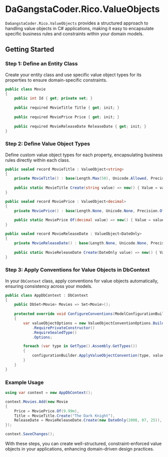 # DaGangstaCoder.Rico.ValueObjects

`DaGangstaCoder.Rico.ValueObjects` provides a structured approach to handling value objects in C# applications, making it easy to encapsulate specific business rules and constraints within your domain models.

## Getting Started

### Step 1: Define an Entity Class

Create your entity class and use specific value object types for its properties to ensure domain-specific constraints.

```csharp
public class Movie
{
    public int Id { get; private set; }
    
    public required MovieTitle Title { get; init; }
    
    public required MoviePrice Price { get; init; }
    
    public required MovieReleaseDate ReleaseDate { get; init; }
}
```

### Step 2: Define Value Object Types

Define custom value object types for each property, encapsulating business rules directly within each class.

```csharp
public sealed record MovieTitle : ValueObject<string>
{
    private MovieTitle() : base(Length.Max(50), Unicode.Allowed, Precision.None) { }
    
    public static MovieTitle Create(string value) => new() { Value = value };
}
```

```csharp
public sealed record MoviePrice : ValueObject<decimal>
{
    private MoviePrice() : base(Length.None, Unicode.None, Precision.Of(14, 2)) { }
    
    public static MoviePrice Of(decimal value) => new() { Value = value };
}
```

```csharp
public sealed record MovieReleaseDate : ValueObject<DateOnly>
{
    private MovieReleaseDate() : base(Length.None, Unicode.None, Precision.None) { }
    
    public static MovieReleaseDate Create(DateOnly value) => new() { Value = value };
}
```

### Step 3: Apply Conventions for Value Objects in DbContext

In your `DbContext` class, apply conventions for value objects automatically, ensuring consistency across your models.

```csharp
public class AppDbContext : DbContext
{
    public DbSet<Movie> Movies => Set<Movie>();
    
    protected override void ConfigureConventions(ModelConfigurationBuilder configurationBuilder)
    {
        var valueObjectOptions = new ValueObjectConventionOptions.Builder()
            .RequirePrivateConstructor()
            .RequireSealedType()
            .Options;

        foreach (var type in GetType().Assembly.GetTypes())
        {
            configurationBuilder.ApplyValueObjectConvention(type, valueObjectOptions);
        }
    }
}
```

### Example Usage

```csharp
using var context = new AppDbContext();

context.Movies.Add(new Movie
{
    Price = MoviePrice.Of(9.99m),
    Title = MovieTitle.Create("The Dark Knight"),
    ReleaseDate = MovieReleaseDate.Create(new DateOnly(2008, 07, 25)),
});

context.SaveChanges();
```

With these steps, you can create well-structured, constraint-enforced value objects in your applications, enhancing domain-driven design practices.
